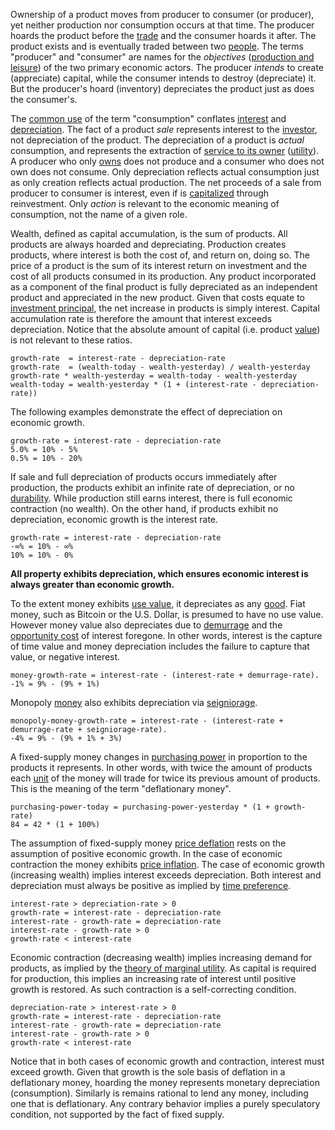 Ownership of a product moves from producer to consumer (or producer), yet neither production nor consumption occurs at that time. The producer hoards the product before the [trade](Glossary#trade) and the consumer hoards it after. The product exists and is eventually traded between two [people](Glossary#person). The terms "producer" and "consumer" are names for the *objectives* ([production and leisure](https://mises.org/library/man-economy-and-state-power-and-market/html/p/926)) of the two primary economic actors. The producer *intends* to create (appreciate) capital, while the consumer intends to destroy (depreciate) it. But the producer's hoard (inventory) depreciates the product just as does the consumer's.

The [common use](https://en.wikipedia.org/wiki/Consumption_(economics)) of the term "consumption" conflates [interest](https://en.wikipedia.org/wiki/Interest#Economics) and [depreciation](https://en.wikipedia.org/wiki/Depreciation_(economics)). The fact of a product *sale* represents interest to the [investor](Glossary#lend), not depreciation of the product. The depreciation of a product is *actual* consumption, and represents the extraction of [service to its owner](https://mises.org/library/man-economy-and-state-power-and-market/html/p/974) ([utility](Glossary#utility)). A producer who only [owns](Glossary#own) does not produce and a consumer who does not own does not consume. Only depreciation reflects actual consumption just as only creation reflects actual production. The net proceeds of a sale from producer to consumer is interest, even if is [capitalized](https://en.wikipedia.org/wiki/Capital_expenditure) through reinvestment. Only *action* is relevant to the economic meaning of consumption, not the name of a given role.

Wealth, defined as capital accumulation, is the sum of products. All products are always hoarded and depreciating. Production creates products, where interest is both the cost of, and return on, doing so. The price of a product is the sum of its interest return on investment and the cost of all products consumed in its production. Any product incorporated as a component of the final product is fully depreciated as an independent product and appreciated in the new product. Given that costs equate to [investment principal](https://en.wikipedia.org/wiki/Bond_(finance)#Principal), the net increase in products is simply interest. Capital accumulation rate is therefore the amount that interest exceeds depreciation. Notice that the absolute amount of capital (i.e. product [value](Glossary#value)) is not relevant to these ratios. 
```
growth-rate  = interest-rate - depreciation-rate
growth-rate  = (wealth-today - wealth-yesterday) / wealth-yesterday
growth-rate * wealth-yesterday = wealth-today - wealth-yesterday
wealth-today = wealth-yesterday * (1 + (interest-rate - depreciation-rate))
```
The following examples demonstrate the effect of depreciation on economic growth.
```
growth-rate = interest-rate - depreciation-rate
5.0% = 10% - 5%
0.5% = 10% - 20%
```
If sale and full depreciation of products occurs immediately after production, the products exhibit an infinite rate of depreciation, or no [durability](https://en.wikipedia.org/wiki/Durable_good). While production still earns interest, there is full economic contraction (no wealth). On the other hand, if products exhibit no depreciation, economic growth is the interest rate.
```
growth-rate = interest-rate - depreciation-rate
-∞% = 10% - ∞%
10% = 10% - 0%
```
**All property exhibits depreciation, which ensures economic interest is always greater than economic growth.**

To the extent money exhibits [use value](https://en.wikipedia.org/wiki/Use_value), it depreciates as any [good](https://en.wikipedia.org/wiki/Goods). Fiat money, such as Bitcoin or the U.S. Dollar, is presumed to have no use value. However money value also depreciates due to [demurrage](https://en.wikipedia.org/wiki/Demurrage_(currency)) and the [opportunity cost](https://en.wikipedia.org/wiki/Opportunity_cost) of interest foregone. In other words, interest is the capture of time value and money depreciation includes the failure to capture that value, or negative interest.
```
money-growth-rate = interest-rate - (interest-rate + demurrage-rate).
-1% = 9% - (9% + 1%)
```
Monopoly [money](Money-Taxonomy) also exhibits depreciation via [seigniorage](https://en.wikipedia.org/wiki/Seigniorage).
```
monopoly-money-growth-rate = interest-rate - (interest-rate + demurrage-rate + seigniorage-rate).
-4% = 9% - (9% + 1% + 3%)
```
A fixed-supply money changes in [purchasing power](https://en.wikipedia.org/wiki/Purchasing_power) in proportion to the products it represents. In other words, with twice the amount of products each [unit](Glossary#unit) of the money will trade for twice its previous amount of products. This is the meaning of the term "deflationary money".
```
purchasing-power-today = purchasing-power-yesterday * (1 + growth-rate)
84 = 42 * (1 + 100%)
```
The assumption of fixed-supply money [price deflation](https://en.wikipedia.org/wiki/Deflation) rests on the assumption of positive economic growth. In the case of economic contraction the money exhibits [price inflation](https://en.wikipedia.org/wiki/Inflation). The case of economic growth (increasing wealth) implies interest exceeds depreciation. Both interest and depreciation must always be positive as implied by [time preference](https://en.wikipedia.org/wiki/Time_preference).
```
interest-rate > depreciation-rate > 0
growth-rate = interest-rate - depreciation-rate
interest-rate - growth-rate = depreciation-rate
interest-rate - growth-rate > 0
growth-rate < interest-rate
```
Economic contraction (decreasing wealth) implies increasing demand for products, as implied by the [theory of marginal utility](https://en.wikipedia.org/wiki/Marginal_utility). As capital is required for production, this implies an increasing rate of interest until positive growth is restored. As such contraction is a self-correcting condition.
```
depreciation-rate > interest-rate > 0
growth-rate = interest-rate - depreciation-rate
interest-rate - growth-rate = depreciation-rate
interest-rate - growth-rate > 0
growth-rate < interest-rate
```
Notice that in both cases of economic growth and contraction, interest must exceed growth. Given that growth is the sole basis of deflation in a deflationary money, hoarding the money represents monetary depreciation (consumption). Similarly is remains rational to lend any money, including one that is deflationary. Any contrary behavior implies a purely speculatory condition, not supported by the fact of fixed supply.